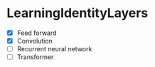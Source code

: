 # LearningIdentityLayers

* [x] Feed forward
* [x] Convolution
* [ ] Recurrent neural network
* [ ] Transformer 
